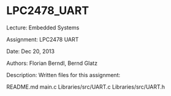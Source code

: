 # LPC2478_UART
Lecture: 	Embedded Systems 

Assignment: 	LPC2478 UART

Date: 		Dec 20, 2013

Authors: 	Florian Berndl, Bernd Glatz

Description:
Written files for this assignment:

README.md
main.c
Libraries/src/UART.c
Libraries/src/UART.h


